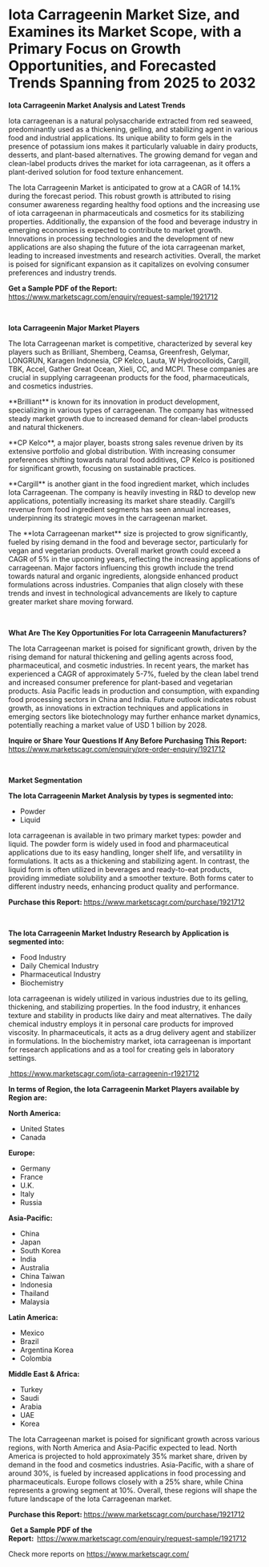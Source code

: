 <p><h1>Iota Carrageenin Market Size, and Examines its Market Scope, with a Primary Focus on Growth Opportunities, and Forecasted Trends Spanning from 2025 to 2032</h1></p><p><strong>Iota Carrageenin Market Analysis and Latest Trends</strong></p>
<p><p>Iota carrageenan is a natural polysaccharide extracted from red seaweed, predominantly used as a thickening, gelling, and stabilizing agent in various food and industrial applications. Its unique ability to form gels in the presence of potassium ions makes it particularly valuable in dairy products, desserts, and plant-based alternatives. The growing demand for vegan and clean-label products drives the market for iota carrageenan, as it offers a plant-derived solution for food texture enhancement.</p><p>The Iota Carrageenin Market is anticipated to grow at a CAGR of 14.1% during the forecast period. This robust growth is attributed to rising consumer awareness regarding healthy food options and the increasing use of iota carrageenan in pharmaceuticals and cosmetics for its stabilizing properties. Additionally, the expansion of the food and beverage industry in emerging economies is expected to contribute to market growth. Innovations in processing technologies and the development of new applications are also shaping the future of the iota carrageenan market, leading to increased investments and research activities. Overall, the market is poised for significant expansion as it capitalizes on evolving consumer preferences and industry trends.</p></p>
<p><strong>Get a Sample PDF of the Report:&nbsp;</strong> <a href="https://www.marketscagr.com/enquiry/request-sample/1921712?utm_campaign=1902&utm_medium=2&utm_source=Github&utm_content=ia&utm_term=04022025&utm_id=iota-carrageenin">https://www.marketscagr.com/enquiry/request-sample/1921712</a></p>
<p>&nbsp;</p>
<p><strong>Iota Carrageenin Major Market Players</strong></p>
<p><p>The Iota Carrageenan market is competitive, characterized by several key players such as Brilliant, Shemberg, Ceamsa, Greenfresh, Gelymar, LONGRUN, Karagen Indonesia, CP Kelco, Lauta, W Hydrocolloids, Cargill, TBK, Accel, Gather Great Ocean, Xieli, CC, and MCPI. These companies are crucial in supplying carrageenan products for the food, pharmaceuticals, and cosmetics industries.</p><p>**Brilliant** is known for its innovation in product development, specializing in various types of carrageenan. The company has witnessed steady market growth due to increased demand for clean-label products and natural thickeners. </p><p>**CP Kelco**, a major player, boasts strong sales revenue driven by its extensive portfolio and global distribution. With increasing consumer preferences shifting towards natural food additives, CP Kelco is positioned for significant growth, focusing on sustainable practices.</p><p>**Cargill** is another giant in the food ingredient market, which includes Iota Carrageenan. The company is heavily investing in R&D to develop new applications, potentially increasing its market share steadily. Cargill’s revenue from food ingredient segments has seen annual increases, underpinning its strategic moves in the carrageenan market.</p><p>The **Iota Carrageenan market** size is projected to grow significantly, fueled by rising demand in the food and beverage sector, particularly for vegan and vegetarian products. Overall market growth could exceed a CAGR of 5% in the upcoming years, reflecting the increasing applications of carrageenan. Major factors influencing this growth include the trend towards natural and organic ingredients, alongside enhanced product formulations across industries. Companies that align closely with these trends and invest in technological advancements are likely to capture greater market share moving forward.</p></p>
<p>&nbsp;</p>
<p><strong>What Are The Key Opportunities For Iota Carrageenin Manufacturers?</strong></p>
<p><p>The Iota Carrageenan market is poised for significant growth, driven by the rising demand for natural thickening and gelling agents across food, pharmaceutical, and cosmetic industries. In recent years, the market has experienced a CAGR of approximately 5-7%, fueled by the clean label trend and increased consumer preference for plant-based and vegetarian products. Asia Pacific leads in production and consumption, with expanding food processing sectors in China and India. Future outlook indicates robust growth, as innovations in extraction techniques and applications in emerging sectors like biotechnology may further enhance market dynamics, potentially reaching a market value of USD 1 billion by 2028.</p></p>
<p><strong>Inquire or Share Your Questions If Any Before Purchasing This Report:</strong> <a href="https://www.marketscagr.com/enquiry/pre-order-enquiry/1921712?utm_campaign=1902&utm_medium=2&utm_source=Github&utm_content=ia&utm_term=04022025&utm_id=iota-carrageenin">https://www.marketscagr.com/enquiry/pre-order-enquiry/1921712</a></p>
<p>&nbsp;</p>
<p><strong>Market Segmentation</strong></p>
<p><strong>The Iota Carrageenin Market Analysis by types is segmented into:</strong></p>
<p><ul><li>Powder</li><li>Liquid</li></ul></p>
<p><p>Iota carrageenan is available in two primary market types: powder and liquid. The powder form is widely used in food and pharmaceutical applications due to its easy handling, longer shelf life, and versatility in formulations. It acts as a thickening and stabilizing agent. In contrast, the liquid form is often utilized in beverages and ready-to-eat products, providing immediate solubility and a smoother texture. Both forms cater to different industry needs, enhancing product quality and performance.</p></p>
<p><strong>Purchase this Report:&nbsp;</strong><a href="https://www.marketscagr.com/purchase/1921712?utm_campaign=1902&utm_medium=2&utm_source=Github&utm_content=ia&utm_term=04022025&utm_id=iota-carrageenin">https://www.marketscagr.com/purchase/1921712</a></p>
<p>&nbsp;</p>
<p><strong>The Iota Carrageenin Market Industry Research by Application is segmented into:</strong></p>
<p><ul><li>Food Industry</li><li>Daily Chemical Industry</li><li>Pharmaceutical Industry</li><li>Biochemistry</li></ul></p>
<p><p>Iota carrageenan is widely utilized in various industries due to its gelling, thickening, and stabilizing properties. In the food industry, it enhances texture and stability in products like dairy and meat alternatives. The daily chemical industry employs it in personal care products for improved viscosity. In pharmaceuticals, it acts as a drug delivery agent and stabilizer in formulations. In the biochemistry market, iota carrageenan is important for research applications and as a tool for creating gels in laboratory settings.</p></p>
<p><a href="https://www.marketscagr.com/iota-carrageenin-r1921712?utm_campaign=1902&utm_medium=2&utm_source=Github&utm_content=ia&utm_term=04022025&utm_id=iota-carrageenin">&nbsp;https://www.marketscagr.com/iota-carrageenin-r1921712</a></p>
<p><strong>In terms of Region, the Iota Carrageenin Market Players available by Region are:</strong></p>
<p>
    <p> <strong> North America: </strong>
        <ul>
            <li>United States</li>
            <li>Canada</li>
        </ul>
        </p> 
    <p> <strong> Europe: </strong>
        <ul>
            <li>Germany</li>
            <li>France</li>
            <li>U.K.</li>
            <li>Italy</li>
            <li>Russia</li>
        </ul>
        </p> 
    <p> <strong> Asia-Pacific: </strong>
        <ul>
            <li>China</li>
            <li>Japan</li>
            <li>South Korea</li>
            <li>India</li>
            <li>Australia</li>
            <li>China Taiwan</li>
            <li>Indonesia</li>
            <li>Thailand</li>
            <li>Malaysia</li>
        </ul>
        </p> 
    <p> <strong> Latin America: </strong>
        <ul>
            <li>Mexico</li>
            <li>Brazil</li>
            <li>Argentina Korea</li>
            <li>Colombia</li>
        </ul>
        </p> 
    <p> <strong> Middle East & Africa: </strong>
        <ul>
            <li>Turkey</li>
            <li>Saudi</li>
            <li>Arabia</li>
            <li>UAE</li>
            <li>Korea</li>
        </ul>
    </p>
    </p>
<p><p>The Iota Carrageenan market is poised for significant growth across various regions, with North America and Asia-Pacific expected to lead. North America is projected to hold approximately 35% market share, driven by demand in the food and cosmetics industries. Asia-Pacific, with a share of around 30%, is fueled by increased applications in food processing and pharmaceuticals. Europe follows closely with a 25% share, while China represents a growing segment at 10%. Overall, these regions will shape the future landscape of the Iota Carrageenan market.</p></p>
<p><strong>Purchase this Report: </strong><a href="https://www.marketscagr.com/purchase/1921712?utm_campaign=1902&utm_medium=2&utm_source=Github&utm_content=ia&utm_term=04022025&utm_id=iota-carrageenin">https://www.marketscagr.com/purchase/1921712</a></p>
<p>&nbsp;<strong>Get a Sample PDF of the Report:&nbsp;&nbsp;</strong><a href="https://www.marketscagr.com/enquiry/request-sample/1921712?utm_campaign=1902&utm_medium=2&utm_source=Github&utm_content=ia&utm_term=04022025&utm_id=iota-carrageenin">https://www.marketscagr.com/enquiry/request-sample/1921712</a></p>
<p><strong></strong></p>
<p>Check more reports on <a href="https://www.marketscagr.com/?utm_campaign=1902&utm_medium=2&utm_source=Github&utm_content=ia&utm_term=04022025&utm_id=iota-carrageenin">https://www.marketscagr.com/</a></p>